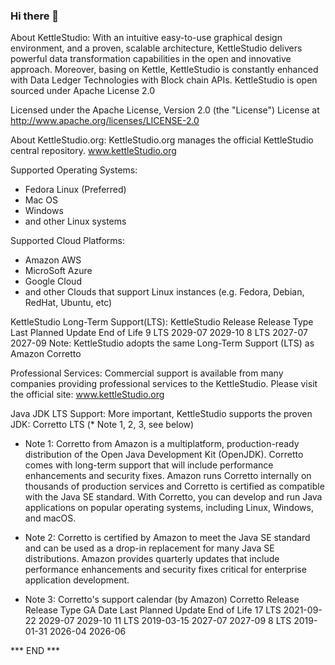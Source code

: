 ### Hi there 👋

About KettleStudio:
With an intuitive easy-to-use graphical design environment, and a proven, scalable architecture, KettleStudio delivers powerful data transformation capabilities in the open and innovative approach. Moreover, basing on Kettle, KettleStudio is constantly enhanced with Data Ledger Technologies with Block chain APIs.  KettleStudio is open sourced under Apache License 2.0 

Licensed under the Apache License, Version 2.0 (the "License")
License at http://www.apache.org/licenses/LICENSE-2.0

About KettleStudio.org:
KettleStudio.org manages the official KettleStudio central repository.
www.kettleStudio.org

Supported Operating Systems:
- Fedora Linux (Preferred)
- Mac OS
- Windows
- and other Linux systems

Supported Cloud Platforms:
- Amazon AWS
- MicroSoft Azure
- Google Cloud
- and other Clouds that support Linux instances (e.g. Fedora, Debian, RedHat, Ubuntu, etc)

KettleStudio Long-Term Support(LTS): 
KettleStudio Release      Release Type      Last Planned Update      End of Life
9                         LTS               2029-07                  2029-10
8                         LTS               2027-07                  2027-09
Note: KettleStudio adopts the same Long-Term Support (LTS) as Amazon Corretto

Professional Services:
Commercial support is available from many companies providing professional services to the KettleStudio.
Please visit the official site: www.kettleStudio.org

Java JDK LTS Support:
More important, KettleStudio supports the proven JDK: Corretto LTS (* Note 1, 2, 3, see below)

* Note 1:
Corretto from Amazon is a multiplatform, production-ready distribution of the Open Java Development Kit (OpenJDK). Corretto comes with long-term support that will include performance enhancements and security fixes. Amazon runs Corretto internally on thousands of production services and Corretto is certified as compatible with the Java SE standard. With Corretto, you can develop and run Java applications on popular operating systems, including Linux, Windows, and macOS.

* Note 2:
Corretto is certified by Amazon to meet the Java SE standard and can be used as a drop-in replacement for many Java SE distributions. Amazon provides quarterly updates that include performance enhancements and security fixes critical for enterprise application development.

* Note 3:
Corretto's support calendar (by Amazon)
Corretto Release      Release Type      GA Date        Last Planned Update      End of Life
17                    LTS               2021-09-22     2029-07                  2029-10
11                    LTS               2019-03-15     2027-07                  2027-09
8                     LTS               2019-01-31     2026-04                  2026-06

*** END ***
